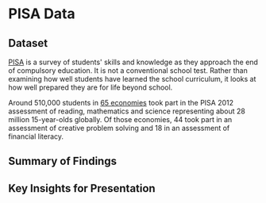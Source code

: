 # PISA Data

## Dataset

[PISA](https://www.google.com/url?q=https://s3.amazonaws.com/udacity-hosted-downloads/ud507/pisa2012.csv.zip&sa=D&ust=1552846825266000) is a survey of students' skills and knowledge as they approach the end of compulsory education. It is not a conventional school test. Rather than examining how well students have learned the school curriculum, it looks at how well prepared they are for life beyond school.

Around 510,000 students in [65 economies](https://www.google.com/url?q=http://www.oecd.org/pisa/aboutpisa/pisa-2012-participants.htm&sa=D&ust=1552846825267000) took part in the PISA 2012 assessment of reading, mathematics and science representing about 28 million 15-year-olds globally. Of those economies, 44 took part in an assessment of creative problem solving and 18 in an assessment of financial literacy.

## Summary of Findings



## Key Insights for Presentation

